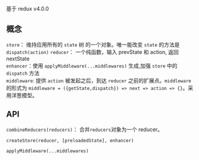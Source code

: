 基于 redux v4.0.0

## 概念

`store`： 维持应用所有的 `state` 树 的一个对象。唯一能改变 `state` 的方法是`dispatch(action)`
`reducer`： 一个纯函数，输入 prevState 和 action, 返回 nextState  
`enhancer`：使用 `applyMiddleware(...middlewares)` 生成,加强 `store` 中的 `dispatch` 方法  
`middleware`: 提供 `action` 被发起之后，到达 `reducer` 之前的扩展点。`middleware` 的形式为 `middleware = ({getState,dispatch}) => next => action => {}`。采用洋葱模型。

## API

`combineReducers(reducers)`： 合并`reducers`对象为一个 reducer。

`createStore(reducer, [preloadedState], enhancer)`

`applyMiddleware(...middlewares)`
